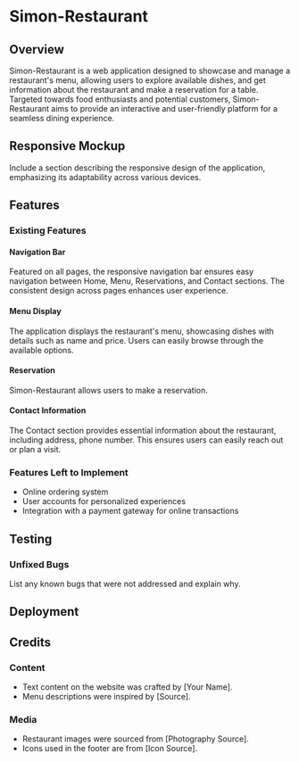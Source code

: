 # Simon-Restaurant

## Overview

Simon-Restaurant is a web application designed to showcase and manage a restaurant's menu, allowing users to explore available dishes, and get information about the restaurant and make a reservation for a table. Targeted towards food enthusiasts and potential customers, Simon-Restaurant aims to provide an interactive and user-friendly platform for a seamless dining experience.

## Responsive Mockup

Include a section describing the responsive design of the application, emphasizing its adaptability across various devices.

## Features

### Existing Features

#### Navigation Bar

Featured on all pages, the responsive navigation bar ensures easy navigation between Home, Menu, Reservations, and Contact sections. The consistent design across pages enhances user experience.

#### Menu Display

The application displays the restaurant's menu, showcasing dishes with details such as name and price. Users can easily browse through the available options.

#### Reservation

Simon-Restaurant allows users to make a reservation.

#### Contact Information

The Contact section provides essential information about the restaurant, including address, phone number. This ensures users can easily reach out or plan a visit.

### Features Left to Implement

- Online ordering system
- User accounts for personalized experiences
- Integration with a payment gateway for online transactions

## Testing

### Unfixed Bugs

List any known bugs that were not addressed and explain why.

## Deployment



## Credits

### Content

- Text content on the website was crafted by [Your Name].
- Menu descriptions were inspired by [Source].

### Media

- Restaurant images were sourced from [Photography Source].
- Icons used in the footer are from [Icon Source].

